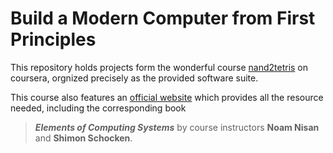 # Build a Modern Computer from First Principles

This repository holds projects form the wonderful course [nand2tetris](https://www.coursera.org/learn/build-a-computer) on coursera, orgnized precisely as the provided software suite.

This course also features an [official website](http://www.nand2tetris.org/) which provides all the resource needed, including the corresponding book 

> ***Elements of Computing Systems*** 
> by course instructors **Noam Nisan** and **Shimon Schocken**.

